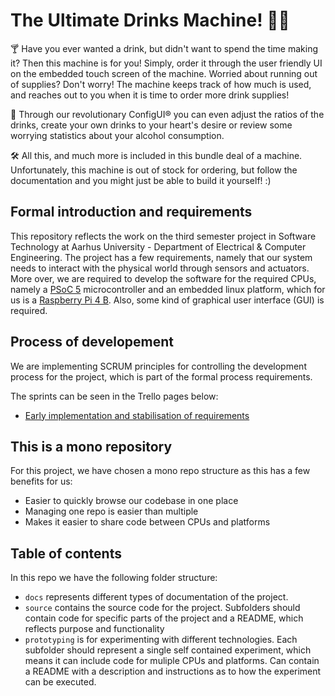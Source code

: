 # The Ultimate Drinks Machine! 🍹🚀

🍸 Have you ever wanted a drink, but didn't want to spend the time making it? Then this machine is for you! Simply, order it through the user friendly UI on the embedded touch screen of the machine. Worried about running out of supplies? Don't worry! The machine keeps track of how much is used, and reaches out to you when it is time to order more drink supplies!

🤯 Through our revolutionary ConfigUI® you can even adjust the ratios of the drinks, create your own drinks to your heart's desire or review some worrying statistics about your alcohol consumption.

🛠️ All this, and much more is included in this bundle deal of a machine. Unfortunately, this machine is out of stock for ordering, but follow the documentation and you might just be able to build it yourself! :)

## Formal introduction and requirements

This repository reflects the work on the third semester project in Software Technology at Aarhus University - Department of Electrical & Computer Engineering. The project has a few requirements, namely that our system needs to interact with the physical world through sensors and actuators. More over, we are required to develop the software for the required CPUs, namely a [PSoC 5](https://www.infineon.com/cms/en/product/microcontroller/32-bit-psoc-arm-cortex-microcontroller/32-bit-psoc-5-lp-arm-cortex-m3/) microcontroller and an embedded linux platform, which for us is a [Raspberry Pi 4 B](https://www.raspberrypi.com/products/raspberry-pi-4-model-b/). Also, some kind of graphical user interface (GUI) is required.

## Process of developement

We are implementing SCRUM principles for controlling the development process for the project, which is part of the formal process requirements.

The sprints can be seen in the Trello pages below:

- [Early implementation and stabilisation of requirements](https://trello.com/b/BRn3iF2r/tidlig-implementering-og-stabilisering-af-krav-2-uger)

## This is a mono repository

For this project, we have chosen a mono repo structure as this has a few benefits for us:

- Easier to quickly browse our codebase in one place
- Managing one repo is easier than multiple
- Makes it easier to share code between CPUs and platforms

## Table of contents

In this repo we have the following folder structure:

- `docs`
  represents different types of documentation of the project.
- `source`
  contains the source code for the project. Subfolders should contain code for specific parts of the project and a README, which reflects purpose and functionality
- `prototyping`
  is for experimenting with different technologies. Each subfolder should represent a single self contained experiment, which means it can include code for muliple CPUs and platforms. Can contain a README with a description and instructions as to how the experiment can be executed.
